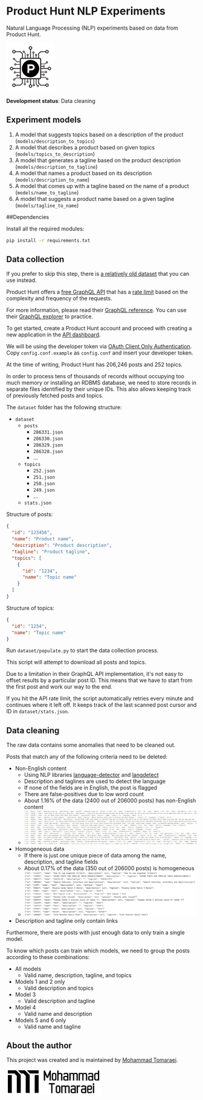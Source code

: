 # Product Hunt NLP Experiments
Natural Language Processing (NLP) experiments based on data from Product Hunt.

![Product Hunt NLP Experiments](assets/logo-128.png)

**Development status**: Data cleaning

## Experiment models

1. A model that suggests topics based on a description of the product (`models/description_to_topics`)
2. A model that describes a product based on given topics (`models/topics_to_description`)
3. A model that generates a tagline based on the product description (`models/description_to_tagline`)
4. A model that names a product based on its description (`models/description_to_name`)
5. A model that comes up with a tagline based on the name of a product (`models/name_to_tagline`)
6. A model that suggests a product name based on a given tagline (`models/tagline_to_name`)

##Dependencies

Install all the required modules:

```bash
pip install -r requirements.txt
``` 


## Data collection

If you prefer to skip this step, there is [a relatively old dataset](https://data.world/producthunt) that 
you can use instead.

Product Hunt offers a [free GraphQL API](https://api.producthunt.com/v2/docs) that has a 
[rate limit](https://api.producthunt.com/v2/docs/rate_limits/headers) based on the complexity and frequency of 
the requests.

For more information, please read their [GraphQL reference](http://api-v2-docs.producthunt.com.s3-website-us-east-1.amazonaws.com/operation/query/).
You can use their [GraphQL explorer](https://ph-graph-api-explorer.herokuapp.com/) to practice.

To get started, create a Product Hunt account and proceed with creating a new application in 
the [API dashboard](https://api.producthunt.com/v2/oauth/applications).

We will be using the developer token via [OAuth Client Only Authentication](https://api.producthunt.com/v2/docs/oauth_client_only_authentication/oauth_token_ask_for_client_level_token). 
Copy `config.conf.example` as `config.conf` and insert your developer token.

At the time of writing, Product Hunt has 206,246 posts and 252 topics.

In order to process tens of thousands of records without occupying too much memory or installing an RDBMS database, we 
need to store records in separate files identified by their unique IDs. This also allows keeping track of previously 
fetched posts and topics.

The `dataset` folder has the following structure:

- `dataset`
  - `posts`
    - `286331.json`
    - `286330.json`
    - `286329.json`
    - `286328.json`
    - ...
  - `topics`
    - `252.json`
    - `251.json`
    - `250.json`
    - `249.json`
    - ...
  - `stats.json`
    
Structure of posts:

```json
{
  "id": "123456",
  "name": "Product name",
  "description": "Product description",
  "tagline": "Product tagline",
  "topics": [
    {
      "id": "1234",
      "name": "Topic name"
    }
  ]
}
```

Structure of topics:

```json
{
  "id": "1234",
  "name": "Topic name"
}
```

Run `dataset/populate.py` to start the data collection process.

This script will attempt to download all posts and topics.

Due to a limitation in their GraphQL API implementation, it's not easy to offset results by a particular post ID. This
means that we have to start from the first post and work our way to the end.

If you hit the API rate limit, the script automatically retries every minute and continues where it left off. It 
keeps track of the last scanned post cursor and ID in `dataset/stats.json`.

## Data cleaning

The raw data contains some anomalies that need to be cleaned out.

Posts that match any of the following criteria need to be deleted:
* Non-English content
  - Using NLP libraries [language-detector](https://github.com/DanielJDufour/language-detector) and 
  [langdetect](https://github.com/Mimino666/langdetect)
  - Description and taglines are used to detect the language
  - If none of the fields are in English, the post is flagged
  - There are false-positives due to low word count
  - About 1.16% of the data (2400 out of 206000 posts) has non-English content
  - ![](assets/non-english-data.png)
* Homogeneous data
  - If there is just one unique piece of data among the name, description, and tagline fields
  - About 0.17% of the data (350 out of 206000 posts) is homogeneous
  - ![](assets/homogeneous-data.png)
* Description and tagline only contain links 

Furthermore, there are posts with just enough data to only train a single model.

To know which posts can train which models, we need to group the posts according to these combinations:

* All models
  * Valid name, description, tagline, and topics
* Models 1 and 2 only
  * Valid description and topics
* Model 3
  * Valid description and tagline
* Model 4
  * Valid name and description
* Models 5 and 6 only
  * Valid name and tagline

## About the author

This project was created and is maintained by [Mohammad Tomaraei](https://tomaraei.com).

[![Mohammad Tomaraei](https://raw.githubusercontent.com/themreza/themreza/master/logo-mini.png)](https://tomaraei.com)